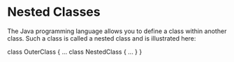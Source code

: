 # Nested Classes

The Java programming language allows you to define a class within another class. Such a class is called a nested class and is illustrated here:

class OuterClass {
    ...
    class NestedClass {
        ...
    }
}
